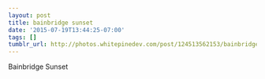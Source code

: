 ```yaml
---
layout: post
title: bainbridge sunset
date: '2015-07-19T13:44:25-07:00'
tags: []
tumblr_url: http://photos.whitepinedev.com/post/124513562153/bainbridge-sunset
---
```

Bainbridge Sunset
